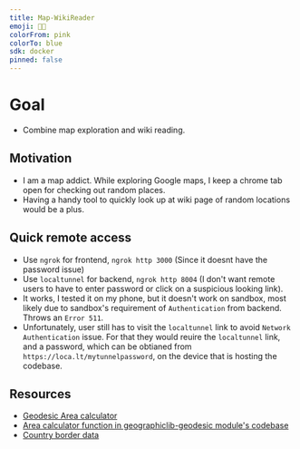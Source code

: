 ```yaml
---
title: Map-WikiReader
emoji: 🫡🥸
colorFrom: pink
colorTo: blue
sdk: docker
pinned: false
---
```

# Goal
- Combine map exploration and wiki reading.

## Motivation
- I am a map addict. While exploring Google maps, I keep a chrome tab open for checking out random places. 
- Having a handy tool to quickly look up at wiki page of random locations would be a plus.


## Quick remote access
- Use `ngrok` for frontend, `ngrok http 3000` (Since it doesnt have the password issue)
- Use `localtunnel` for backend, `ngrok http 8004` (I don't want remote users to have to enter password or click on a suspicious looking link).
- It works, I tested it on my phone, but it doesn't work on sandbox, most likely due to sandbox's requirement of `Authentication` from backend. Throws an `Error 511`.
- Unfortunately, user still has to visit the `localtunnel` link to avoid `Network Authentication` issue. For that they would reuire the `localtunnel` link, and a password, which can be obtianed from `https://loca.lt/mytunnelpassword`, on the device that is hosting the codebase.

## Resources
- [Geodesic Area calculator](https://geographiclib.sourceforge.io/cgi-bin/Planimeter?type=polygon&rhumb=geodesic&radius=6378137&flattening=1%2F298.257223563&input=40.7128%2C+-74.0060%0D%0A34.0522%2C+-118.2437%0D%0A51.5074%2C+0.1278&option=Submit)
- [Area calculator function in geographiclib-geodesic module's codebase](https://github.com/geographiclib/geographiclib-js/blob/main/geodesic/PolygonArea.js)
- [Country border data](https://raw.githubusercontent.com/datasets/geo-countries/master/data/countries.geojson)